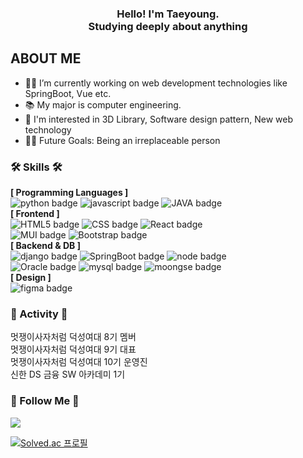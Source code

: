 ### <div align="center">Hello! I'm Taeyoung. <br> Studying deeply about anything</div>

## ABOUT ME
- 👨‍💻 I’m currently working on web development technologies like SpringBoot, Vue etc.
- 📚 My major is computer engineering.
- 💖 I'm interested in 3D Library, Software design pattern, New web technology
- 💪🏼 Future Goals: Being an irreplaceable person
  
### 🛠️ Skills 🛠️
**[ Programming Languages ]**<br>
![python badge](https://img.shields.io/badge/-PYTHON-%23F7DF1E?style=flat-square&logo=Python&logoColor=white&color=3776AB)
![javascript badge](https://img.shields.io/badge/-JAVASCRIPT-%23F7DF1E?style=flat-square&logo=JavaScript&logoColor=black)
![JAVA badge](https://img.shields.io/badge/-JAVA-%23F7DF1E?style=flat-square&logo=Java&logoColor=white&color=007396)
<br>
**[ Frontend ]**<br>
![HTML5 badge](https://img.shields.io/badge/-HTML5-%23F7DF1E?style=flat-square&logo=HTML5&logoColor=white&color=E34F26)
![CSS badge](https://img.shields.io/badge/-CSS3-%23F7DF1E?style=flat-square&logo=CSS3&logoColor=white&color=1572B6)
![React badge](https://img.shields.io/badge/-REACT-%23F7DF1E?style=flat-square&logo=React&logoColor=black&color=61DAFB)<br>
![MUI badge](https://img.shields.io/badge/-MUI-%23F7DF1E?style=flat-square&logo=mui&logoColor=white&color=007FFF)
![Bootstrap badge](https://img.shields.io/badge/-Bootstrap-%23F7DF1E?style=flat-square&logo=Bootstrap&logoColor=white&color=7952B3)<br>
**[ Backend & DB ]**<br>
![django badge](https://img.shields.io/badge/-Django-%23F7DF1E?style=flat-square&logo=Django&logoColor=white&color=092E20)
![SpringBoot badge](https://img.shields.io/badge/-SpringBoot-%23F7DF1E?style=flat-square&logo=SpringBoot&logoColor=white&color=6DB33F)
![node badge](https://img.shields.io/badge/-Node.js-%23F7DF1E?style=flat-square&logo=Node.js&logoColor=white&color=339933) <br>
![Oracle badge](https://img.shields.io/badge/-Oracle-%23F7DF1E?style=flat-square&logo=Oracle&logoColor=white&color=F80000)
![mysql badge](https://img.shields.io/badge/-MySQL-%23F7DF1E?style=flat-square&logo=MySQL&logoColor=white&color=4479A1)
![moongse badge](https://img.shields.io/badge/-MongoDB-%23F7DF1E?style=flat-square&logo=MongoDB&logoColor=white&color=47A248)<br>
**[ Design ]**<br>
![figma badge](https://img.shields.io/badge/-Figma-%23F7DF1E?style=flat-square&logo=Figma&logoColor=white&color=F24E1E)

### 🦁 Activity 🦁
멋쟁이사자처럼 덕성여대 8기 멤버<br/>
멋쟁이사자처럼 덕성여대 9기 대표<br/>
멋쟁이사자처럼 덕성여대 10기 운영진<br/>
신한 DS 금융 SW 아카데미 1기 <br/>
 
### 🥰 Follow Me 🥰
<a href="https://velog.io/@teon98"><img src="https://img.shields.io/badge/Tech blog-000000?style=flat-square"/></a>
</div>
  
[![Solved.ac
프로필](http://mazassumnida.wtf/api/v2/generate_badge?boj=chanran33)](https://solved.ac/chanran33)
